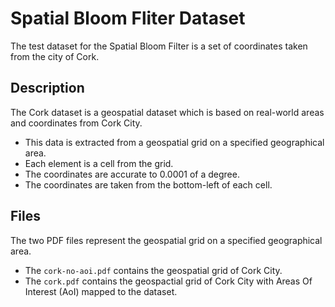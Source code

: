 # Spatial Bloom Fliter Dataset

The test dataset for the Spatial Bloom Filter is a set of coordinates taken from the city of Cork.

## Description ##
The Cork dataset is a geospatial dataset which is based on real-world areas and coordinates from Cork City.

- This data is extracted from a geospatial grid on a specified geographical area.
- Each element is a cell from the grid.
- The coordinates are accurate to 0.0001 of a degree.
- The coordinates are taken from the bottom-left of each cell.

## Files ##
The two PDF files represent the geospatial grid on a specified geographical area. 
- The `cork-no-aoi.pdf` contains the geospatial grid of Cork City. 
- The `cork.pdf` contains the geospactial grid of Cork City with Areas Of Interest (AoI) mapped to the dataset.

